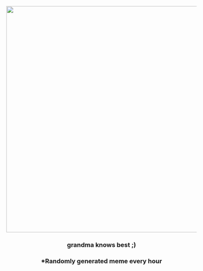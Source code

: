 <p align="center">
        <img src="https://i.redd.it/w8fm1e5jeav81.jpg" width="600" height="600">
        </p>
        <h3 align="center">grandma knows best ;)</h3>
        <h3 align="center">*Randomly generated meme every hour</h3>
    
